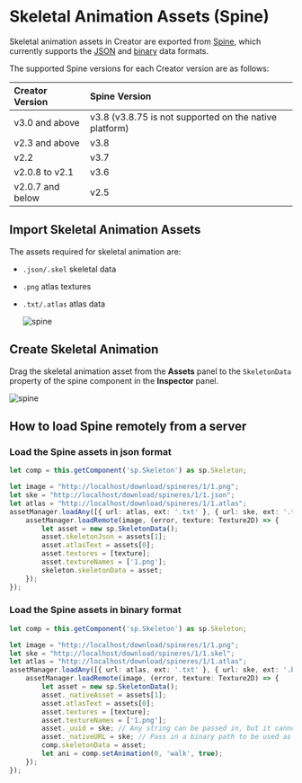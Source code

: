# Skeletal Animation Assets (Spine)

Skeletal animation assets in Creator are exported from [Spine](http://esotericsoftware.com/), which currently supports the [JSON](http://esotericsoftware.com/spine-export/#JSON) and [binary](http://esotericsoftware.com/spine-export/#%E4%BA%8C%E8%BF%9B%E5%88%B6) data formats.

The supported Spine versions for each Creator version are as follows:

| Creator Version | Spine Version |
| :---------- | :-------- |
| v3.0 and above | v3.8 (v3.8.75 is not supported on the native platform) |
| v2.3 and above | v3.8 |
| v2.2 | v3.7 |
| v2.0.8 to v2.1 | v3.6 |
| v2.0.7 and below | v2.5 |

## Import Skeletal Animation Assets

The assets required for skeletal animation are:

- `.json/.skel` skeletal data
- `.png` atlas textures
- `.txt/.atlas` atlas data

  ![spine](spine/import.png)

## Create Skeletal Animation

Drag the skeletal animation asset from the **Assets** panel to the `SkeletonData` property of the spine component in the **Inspector** panel.

![spine](spine/set_skeleton.png)

## How to load Spine remotely from a server

### Load the Spine assets in json format

```ts
let comp = this.getComponent('sp.Skeleton') as sp.Skeleton;

let image = "http://localhost/download/spineres/1/1.png";
let ske = "http://localhost/download/spineres/1/1.json";
let atlas = "http://localhost/download/spineres/1/1.atlas";
assetManager.loadAny([{ url: atlas, ext: '.txt' }, { url: ske, ext: '.txt' }], (error, assets) => {
    assetManager.loadRemote(image, (error, texture: Texture2D) => {
        let asset = new sp.SkeletonData();
        asset.skeletonJson = assets[1];
        asset.atlasText = assets[0];
        asset.textures = [texture];
        asset.textureNames = ['1.png'];
        skeleton.skeletonData = asset;
    });
});
```

### Load the Spine assets in binary format

```ts
let comp = this.getComponent('sp.Skeleton') as sp.Skeleton;

let image = "http://localhost/download/spineres/1/1.png";
let ske = "http://localhost/download/spineres/1/1.skel";
let atlas = "http://localhost/download/spineres/1/1.atlas";
assetManager.loadAny([{ url: atlas, ext: '.txt' }, { url: ske, ext: '.bin' }], (error, assets) => {
    assetManager.loadRemote(image, (error, texture: Texture2D) => {
        let asset = new sp.SkeletonData();
        asset._nativeAsset = assets[1];
        asset.atlasText = assets[0];
        asset.textures = [texture];
        asset.textureNames = ['1.png'];
        asset._uuid = ske; // Any string can be passed in, but it cannot be empty.
        asset._nativeURL = ske; // Pass in a binary path to be used as the 'filePath' parameter when using 'initSkeleton'.
        comp.skeletonData = asset;
        let ani = comp.setAnimation(0, 'walk', true);
    });
});
```
